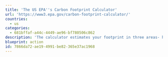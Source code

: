 ```yaml
---
title: 'The US EPA''s Carbon Footprint Calculator'
url: 'https://www3.epa.gov/carbon-footprint-calculator/'
countries:
  - us
categories:
  - 681bffaf-a44c-4449-ae96-bf780506c862
description: 'The calculator estimates your footprint in three areas- home energy, transportation and waste. Everyone''s carbon footprint is different depending on their location, habits, and personal choices.'
blueprint: action
id: 7866da72-ae19-4991-be82-365e37ac1968
---
```

